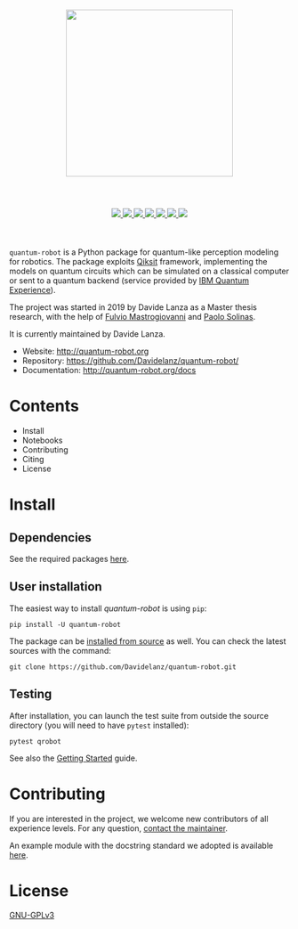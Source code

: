 <div align="center" style="align:center; padding:20px">
   <a href="http://quantum-robot.org">
      <img width="300" src="https://raw.githubusercontent.com/Davidelanz/quantum-robot/master/docs/quantum-robot-logo.svg">
   </a>
</div>
<br>
<div align="center" style="align:center; padding:20px">
   <a href="https://travis-ci.com/github/Davidelanz/quantum-robot" alt="Build">
      <img src="https://travis-ci.com/Davidelanz/quantum-robot.svg?token=BnWGyPSEGJoK3Kmq8jGJ&branch=massvg"/>
   </a>
   <a href="https://codecov.io/gh/Davidelanz/quantum-robot" alt="Code coverage">
      <img src="https://codecov.io/gh/Davidelanz/quantum-robot/branch/master/graph/badge.svg?token=69IQEINMQU"/>
   </a>
   <a href="https://codeclimate.com/github/Davidelanz/quantum-robot/maintainability" alt="Maintainability">
      <img src="https://api.codeclimate.com/v1/badges/498a54bb981af54decec/maintainability"/>
   </a>
   <a href="https://pypi.org/project/quantum-robot/" alt="Development Status">
      <img src="https://pypip.in/status/quantum-robot/badge.svg"/>
   </a>
   <a href="" alt="Python">
      <img src="https://img.shields.io/badge/python-3.6|3.7|3.8-blue"/>
   </a>
   <a href="https://pypi.org/project/quantum-robot/" alt="PyPi version">
      <img src="https://badge.fury.io/py/quantum-robot.svg"/>
   </a>
   <a href="https://github.com/Davidelanz/quantum-robot/blob/master/LICENSE" alt="License">
      <img src="https://img.shields.io/badge/license-GNU_GPL_v3-blue"/>
   </a>
</div>
<br>
<!-- table align="center" style="width:70%; border: 1px solid black; margin-bottom:20px">
    <tr>
    <th> <b>BEWARE:</b> package still under developement. If you are not one of the developers, it is not suggested to install it yet.
    </tr>
</table -->

`quantum-robot` is a Python package for quantum-like perception modeling
for robotics. The package exploits [Qiksit](https://qiskit.org/)
framework, implementing the models on quantum circuits which can be
simulated on a classical computer or sent to a quantum backend (service
provided by [IBM Quantum
Experience](https://quantum-computing.ibm.com/)).

The project was started in 2019 by Davide Lanza as a Master thesis
research, with the help of [Fulvio
Mastrogiovanni](https://www.dibris.unige.it/mastrogiovanni-fulvio) and
[Paolo
Solinas](http://www.spin.cnr.it/index.php/people/46-researchers/49-solinas-paolo.html).

It is currently maintained by Davide Lanza.

-   Website: <http://quantum-robot.org>
-   Repository: <https://github.com/Davidelanz/quantum-robot/>
-   Documentation: <http://quantum-robot.org/docs>

Contents
========

-   Install
-   Notebooks
-   Contributing
-   Citing
-   License

Install
=====================

Dependencies
------------

See the required packages
[here](https://github.com/Davidelanz/quantum-robot/blob/master/requirements.txt).

User installation
-----------------

The easiest way to install *quantum-robot* is using `pip`:

    pip install -U quantum-robot

The package can be [installed from
source](https://packaging.python.org/tutorials/installing-packages/#id19)
as well. You can check the latest sources with the command:

    git clone https://github.com/Davidelanz/quantum-robot.git

Testing
-------

After installation, you can launch the test suite from outside the
source directory (you will need to have `pytest` installed):

    pytest qrobot

See also the [Getting
Started](http://www.quantum-robot.org/docs/getting_started.html) guide.


Contributing
===========================

If you are interested in the project, we welcome new contributors of all
experience levels. For any question, [contact the
maintainer](mailto:davidel96@hotmail.it).

An example module with the docstring standard we adopted is available
[here](https://github.com/Davidelanz/quantum-robot/blob/master/docs/example/qrobot_doc.py).


License
======================

[GNU-GPLv3](https://github.com/Davidelanz/quantum-robot/blob/master/LICENSE)
